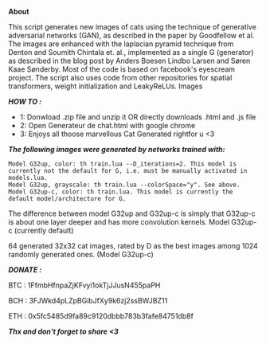 ****About****

This script generates new images of cats using the technique of generative adversarial networks (GAN), as described in the paper by Goodfellow et al. The images are enhanced with the laplacian pyramid technique from Denton and Soumith Chintala et. al., implemented as a single G (generator) as described in the blog post by Anders Boesen Lindbo Larsen and Søren Kaae Sønderby. Most of the code is based on facebook's eyescream project. The script also uses code from other repositories for spatial transformers, weight initialization and LeakyReLUs.
Images



***HOW TO :***

- 1:  Donwload .zip file and unzip it OR directly downloads .html and .js file
- 2:  Open Generateur de chat.html with google chrome
- 3:  Enjoys all thoose marvellous Cat Generated rightfor u <3



***The following images were generated by networks trained with:***

    Model G32up, color: th train.lua --D_iterations=2. This model is currently not the default for G, i.e. must be manually activated in models.lua.
    Model G32up, grayscale: th train.lua --colorSpace="y". See above.
    Model G32up-c, color: th train.lua. This model is currently the default model/architecture for G.

The difference between model G32up and G32up-c is simply that G32up-c is about one layer deeper and has more convolution kernels.
Model G32up-c (currently default)

64 generated 32x32 cat images, rated by D as the best images among 1024 randomly generated ones. (Model G32up-c)



***DONATE :***

BTC : 1FfmbHfnpaZjKFvyi1okTjJJusN455paPH

BCH : 3FJWkd4pLZpBGibJfXy9k6zj2ssBWJBZ11

ETH : 0x5fc5485d9fa89c9120dbbb783b3fafe84751db8f

***Thx and don't forget to share <3***
